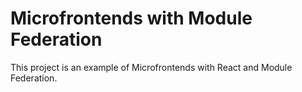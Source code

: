 # Microfrontends with Module Federation

This project is an example of Microfrontends with React and Module Federation.

